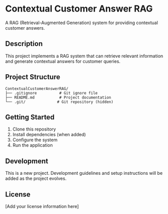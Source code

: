 # Contextual Customer Answer RAG

A RAG (Retrieval-Augmented Generation) system for providing contextual customer answers.

## Description

This project implements a RAG system that can retrieve relevant information and generate contextual answers for customer queries.

## Project Structure

```
ContextualCustomerAnswerRAG/
├── .gitignore          # Git ignore file
├── README.md           # Project documentation
└── .git/              # Git repository (hidden)
```

## Getting Started

1. Clone this repository
2. Install dependencies (when added)
3. Configure the system
4. Run the application

## Development

This is a new project. Development guidelines and setup instructions will be added as the project evolves.

## License

[Add your license information here]
